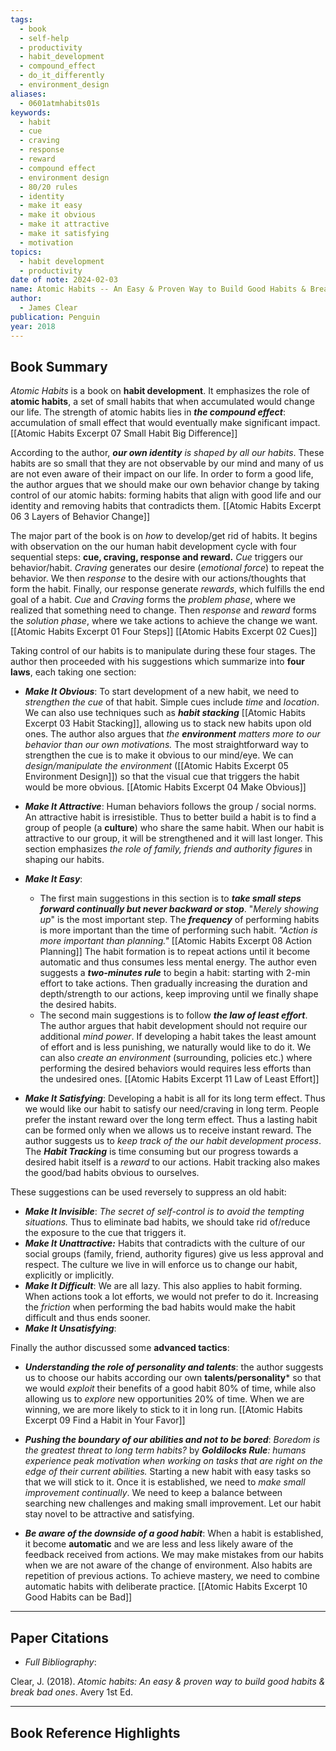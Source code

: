 ```yaml
---
tags:
  - book
  - self-help
  - productivity
  - habit_development
  - compound_effect
  - do_it_differently
  - environment_design
aliases:
  - 0601atmhabits01s
keywords:
  - habit
  - cue
  - craving
  - response
  - reward
  - compound effect
  - environment design
  - 80/20 rules
  - identity
  - make it easy
  - make it obvious
  - make it attractive
  - make it satisfying
  - motivation
topics:
  - habit development
  - productivity
date of note: 2024-02-03
name: Atomic Habits -- An Easy & Proven Way to Build Good Habits & Break Bad Ones
author:
  - James Clear
publication: Penguin
year: 2018
---
```


## Book Summary

_Atomic Habits_ is a book on **habit development**. It emphasizes the role of **atomic habits**, a set of small habits that when accumulated would change our life. The strength of atomic habits lies in ___the compound effect___: accumulation of small effect that would eventually make significant impact. 
[[Atomic Habits Excerpt 07 Small Habit Big Difference]]

According to the author, _**our own identity** is shaped by all our habits_. These habits are so small that they are not observable by our mind and many of us are not even aware of their impact on our life. In order to form a good life, the author argues that we should make our own behavior change by taking control of our atomic habits: forming habits that align with good life and our identity and removing habits that contradicts them. 
[[Atomic Habits Excerpt 06 3 Layers of Behavior Change]]

The major part of the book is on _how_ to develop/get rid of habits. It begins with observation on the our human habit development cycle with four sequential steps: **cue, craving, response and reward.** _Cue_ triggers our behavior/habit. _Craving_ generates our desire (_emotional force_) to repeat the behavior. We then _response_ to the desire with our actions/thoughts that form the habit. Finally, our response generate _rewards_, which fulfills the end goal of a habit. _Cue_ and _Craving_ forms the _problem phase_, where we realized that something need to change. Then _response_ and _reward_ forms the _solution phase_, where we take actions to achieve the change we want. 
[[Atomic Habits Excerpt 01 Four Steps]] 
[[Atomic Habits Excerpt 02 Cues]]

Taking control of our habits is to manipulate during these four stages. The author then proceeded with his suggestions which summarize into __four laws__, each taking one section:

- ***Make It Obvious***:  To start development of a new habit, we need to _strengthen the cue_ of that habit. Simple cues include _time_ and _location_.  We can also use techniques such as ***habit stacking*** [[Atomic Habits Excerpt 03 Habit Stacking]], allowing us to stack new habits upon old ones. The author also argues that _the **environment** matters more to our behavior than our own motivations._ The most straightforward way to strengthen the cue is to make it obvious to our mind/eye.  We can _design/manipulate the environment_ ([[Atomic Habits Excerpt 05 Environment Design]]) so that the visual cue that triggers the habit would be more obvious. [[Atomic Habits Excerpt 04 Make Obvious]]
  
- ***Make It Attractive***: Human behaviors follows the group / social norms. An attractive habit is irresistible. Thus to better build a habit is to find a group of people (a **culture**) who share the same habit. When our habit is attractive to our group, it will be strengthened and it will last longer. This section emphasizes _the role of family, friends and authority figures_ in shaping our habits. 
  
- ***Make It Easy***: 
	- The first main suggestions in this section is to ***take small steps forward continually but never backward or stop***. "_Merely showing up_" is the most important step. The ***frequency*** of performing habits is more important than the time of performing such habit.  _"Action is more important than planning."_ [[Atomic Habits Excerpt 08 Action Planning]] The habit formation is to repeat actions until it become automatic and thus consumes less mental energy. The author even suggests a ***two-minutes rule*** to begin a habit: starting with 2-min effort to take actions. Then gradually increasing the duration and depth/strength to our actions, keep improving until we finally shape the desired habits. 
	- The second main suggestions is to follow ***the law of least effort***. The author argues that habit development should not require our additional _mind power_. If developing a habit takes the least amount of effort and is less punishing, we naturally would like to do it.  We can also _create an environment_ (surrounding, policies etc.) where performing the desired behaviors would requires less efforts than the undesired ones. [[Atomic Habits Excerpt 11 Law of Least Effort]]
	  
- ***Make It Satisfying***: Developing a habit is all for its long term effect. Thus we would like our habit to satisfy our need/craving in long term. People prefer the instant reward over the long term effect. Thus a lasting habit can be formed only when we allows us to receive instant reward. The author suggests us to _keep track of the our habit development process_. The ***Habit Tracking*** is time consuming but our progress towards a desired habit itself is a _reward_ to our actions. Habit tracking also makes the good/bad habits obvious to ourselves. 
  
These suggestions can be used reversely to suppress an old habit:
- ***Make It Invisible***: _The secret of self-control is to avoid the tempting situations._ Thus to eliminate bad habits, we should take rid of/reduce the exposure to the cue that triggers it. 
- ***Make It Unattractive:*** Habits that contradicts with the culture of our social groups (family, friend, authority figures) give us less approval and respect. The culture we live in will enforce us to change our habit, explicitly or implicitly. 
- ***Make It Difficult***: We are all lazy. This also applies to habit forming. When actions took a lot efforts, we would not prefer to do it. Increasing the _friction_ when performing the bad habits would make the habit difficult and thus ends sooner. 
- ***Make It Unsatisfying***:

Finally the author discussed some **advanced tactics**:

- ***Understanding the role of personality and talents***: the author suggests us to choose our habits according our own **talents/personality*** so that we would _exploit_ their benefits of a good habit 80% of time, while also allowing us to _explore_ new opportunities 20% of time. When we are winning, we are more likely to stick to it in long run.  [[Atomic Habits Excerpt 09 Find a Habit in Your Favor]]
  
- ***Pushing the boundary of our abilities and not to be bored***: _Boredom is the greatest threat to long term habits?_ by _**Goldilocks Rule**: humans experience peak motivation when working on tasks that are right on the edge of their current abilities._ Starting a new habit with easy tasks so that we will stick to it. Once it is established, we need to _make small improvement continually_. We need to keep a balance between searching new challenges and making small improvement. Let our habit stay novel to be attractive and satisfying. 
  
- ***Be aware of the downside of a good habit***: When a habit is established, it become __automatic__ and we are less and less likely aware of the feedback received from actions. We may make mistakes from our habits when we are not aware of the change of environment.  Also habits are repetition of previous actions. To achieve mastery, we need to combine automatic habits with deliberate practice. [[Atomic Habits Excerpt 10 Good Habits can be Bad]]


----------
## Paper Citations

- *Full Bibliography*:

Clear, J. (2018). _Atomic habits: An easy & proven way to build good habits & break bad ones_. Avery 1st Ed.


-----------
##  Book Reference Highlights
